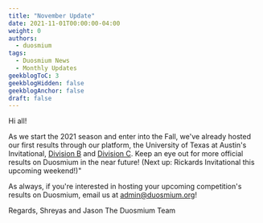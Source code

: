 ```yaml
---
title: "November Update"
date: 2021-11-01T00:00:00-04:00
weight: 0
authors:
  - duosmium
tags:
  - Duosmium News
  - Monthly Updates
geekblogToC: 3
geekblogHidden: false
geekblogAnchor: false
draft: false
---
```

Hi all!

As we start the 2021 season and enter into the Fall, we've already hosted our first results through our platform, the University of Texas at Austin's Invitational, [Division B](https://www.duosmium.org/results/2021-10-30_ut_austin_invitational_b) and [Division C](https://www.duosmium.org/results/2021-10-30_ut_austin_invitational_c). Keep an eye out for more official results on Duosmium in the near future! (Next up: Rickards Invitational this upcoming weekend!)"

As always, if you're interested in hosting your upcoming competition's results on Duosmium, email us at [admin@duosmium.org](admin@duosmium.org)!

Regards,
Shreyas and Jason
The Duosmium Team